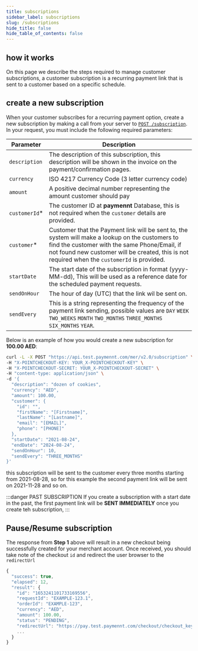 ```yaml
---
title: subscriptions
sidebar_label: subscriptions
slug: /subscriptions
hide_title: false
hide_table_of_contents: false
---
```


## how it works

On this page we describe the steps required to manage customer subscriptions, a customer subscription is a recurring payment link that is sent to a customer based on a specific schedule.

## create a new subscription

When your customer subscribes for a recurring payment option, create a new subscription by making a call from your server to <a href="/api/#operation/create-subscription" target="_blank">`POST /subscription`</a>. In your request, you must include the following required parameters:

| **Parameter**  | **Description**                                                                                                                                                                                                                                   |
| -------------- | ------------------------------------------------------------------------------------------------------------------------------------------------------------------------------------------------------------------------------------------------- |
| `description`  | The description of this subscription, this description will be shown in the invoice on the payment/confirmation pages.                                                                                                                            |
| `currency`     | ISO 4217 Currency Code (3 letter currency code)                                                                                                                                                                                                   |
| `amount`       | A positive decimal number representing the amount customer should pay                                                                                                                                                                             |
| `customerId`\* | The customer ID at **paymennt** Database, this is not required when the `customer` details are provided.                                                                                                                                          |
| `customer`\*   | Customer that the Payment link will be sent to, the system will make a lookup on the customers to find the customer with the same Phone/Email, if not found new customer will be created, this is not required when the `customerId` is provided. |
| `startDate`    | The start date of the subscription in format (yyyy-MM-dd), This will be used as a reference date for the scheduled payment requests.                                                                                                              |
| `sendOnHour`   | The hour of day (UTC) that the link wil be sent on.                                                                                                                                                                                               |
| `sendEvery`    | This is a string representing the frequency of the payment link sending, possible values are `DAY` `WEEK` `TWO_WEEKS` `MONTH` `TWO_MONTHS` `THREE_MONTHS` `SIX_MONTHS` `YEAR`.                                                                    |

Below is an example of how you would create a new subscription for **100.00 AED**:

```bash title="curl"
curl -L -X POST "https://api.test.paymennt.com/mer/v2.0/subscription" \
-H "X-POINTCHECKOUT-KEY: YOUR_X-POINTCHECKOUT-KEY" \
-H "X-POINTCHECKOUT-SECRET: YOUR_X-POINTCHECKOUT-SECRET" \
-H "content-type: application/json" \
-d '{
  "description": "dozen of cookies",
  "currency": "AED",
  "amount": 100.00,
  "customer": {
    "id": "",
    "firstName": "[Firstname]",
    "lastName": "[Lastname]",
    "email": "[EMAIL]",
    "phone": "[PHONE]"
  },
  "startDate": "2021-08-24",
  "endDate": "2024-08-24",
  "sendOnHour": 10,
  "sendEvery": "THREE_MONTHS"
}'
```

this subscription will be sent to the customer every three months starting from 2021-08-28, so for this example the second payment link will be sent on 2021-11-28 and so on.

:::danger PAST SUBSCRIPTION
If you create a subscription with a start date in the past, the first payment link will be **SENT IMMEDIATELY** once you create teh subscription,
:::

## Pause/Resume subscription

The response from **Step 1** above will result in a new checkout being successfully created for your merchant account. Once received, you should take note of the checkout `id` and redirect the user browser to the `redirectUrl`

```jsx title="200 Response"
{
  "success": true,
  "elapsed": 12,
  "result": {
    "id": "1653241101733169556",
    "requestId": "EXAMPLE-123.1",
    "orderId": "EXAMPLE-123",
    "currency": "AED",
    "amount": 100.00,
    "status": "PENDING",
    "redirectUrl": "https://pay.test.paymennt.com/checkout/checkout_key",
    ...
  }
}
```
